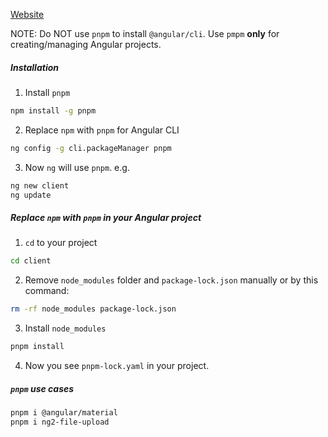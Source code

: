  [Website](https://pnpm.io/installation)

NOTE: 
Do NOT use `pnpm` to install `@angular/cli`. Use `pmpm` **only** for creating/managing Angular projects. 

##### Installation
1. Install `pnpm`
```bash
npm install -g pnpm
```
2. Replace `npm` with `pnpm` for Angular CLI
```bash
ng config -g cli.packageManager pnpm
```
3. Now `ng` will use `pnpm`. e.g.
```bash
ng new client
ng update
```
##### Replace `npm` with `pnpm` in your Angular project
1. `cd` to your project
```bash 
cd client
```
2. Remove `node_modules` folder and `package-lock.json` manually or by this command:
```bash
rm -rf node_modules package-lock.json
```
3. Install `node_modules`
```bash
pnpm install	
```
4. Now you see `pnpm-lock.yaml` in your project.
##### `pnpm` use cases
```bash
pnpm i @angular/material
pnpm i ng2-file-upload
```
